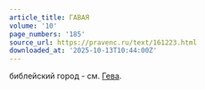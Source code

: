 ```yaml
---
article_title: ГАВАЯ
volume: '10'
page_numbers: '185'
source_url: https://pravenc.ru/text/161223.html
downloaded_at: '2025-10-13T10:44:00Z'
---
```


библейский город - см. [Гева](https://pravenc.ru/text/Гева.html).
